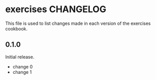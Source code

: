 # exercises CHANGELOG

This file is used to list changes made in each version of the exercises cookbook.

## 0.1.0

Initial release.

- change 0
- change 1
